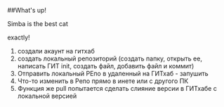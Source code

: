 ##What's up!

Simba is the best cat

exactly!


1. создали акаунт на гитхаб
2. создать локальный репозиторий (создать папку, открыть ее, написать ГИТ init, создать файл, добавить файл и коммит)
3. Отправить локальный РЕпо в удаленный на ГИТхаб - запушить
4. Что-то изменить в Репо прямо в инете или с другого ПК
5. Функция же pull попытается сделать слияние версии в ГИТхабе с локальной версией
